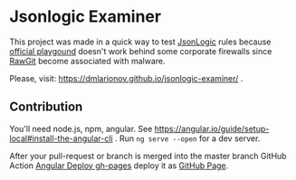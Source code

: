 # Jsonlogic Examiner

This project was made in a quick way to test [JsonLogic](https://jsonlogic.com/) rules because [official playgound](https://jsonlogic.com/play.html) doesn't work behind some corporate firewalls since [RawGit](https://rawgit.com/) become associated with malware.

Please, visit: https://dmlarionov.github.io/jsonlogic-examiner/ .

## Contribution

You'll need node.js, npm, angular. See https://angular.io/guide/setup-local#install-the-angular-cli . Run `ng serve --open` for a dev server.

After your pull-request or branch is merged into the master branch GitHub Action [Angular Deploy gh-pages](https://github.com/marketplace/actions/angular-deploy-gh-pages-actions) deploy it as [GitHub Page](https://dmlarionov.github.io/jsonlogic-examiner).
